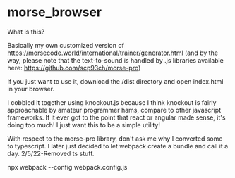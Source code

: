 # morse_browser

What is this?

Basically my own customized version of https://morsecode.world/international/trainer/generator.html (and by the way, 
please note that the text-to-sound is handled by .js libraries available here: https://github.com/scp93ch/morse-pro)

If you just want to use it, download the /dist directory and open index.html in your browser.

I cobbled it together using knockout.js because I think knockout is fairly approachable by amateur programmer hams,
compare to other javascript frameworks. If it ever got to the point that react or angular made sense, it's doing too much!
I just want this to be a simple utility!

With respect to the morse-pro library, don't ask me why I converted some to typescript. I later just decided to let webpack
create a bundle and call it a day. 2/5/22-Removed ts stuff.

npx webpack --config webpack.config.js
